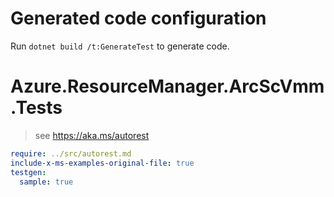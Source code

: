 # Generated code configuration

Run `dotnet build /t:GenerateTest` to generate code.

# Azure.ResourceManager.ArcScVmm.Tests

> see https://aka.ms/autorest
``` yaml
require: ../src/autorest.md
include-x-ms-examples-original-file: true
testgen:
  sample: true
```